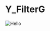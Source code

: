 # Y_FilterG
![Hello](https://github.com/user-attachments/assets/5a817500-4357-4696-bf70-fc18f5e90a18)
